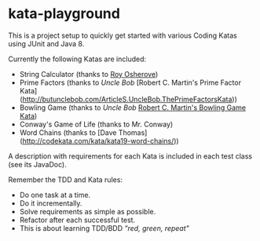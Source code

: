 # kata-playground
This is a project setup to quickly get started with various Coding Katas using JUnit and Java 8.

Currently the following Katas are included:

* String Calculator (thanks to [Roy Osherove](http://osherove.com/tdd-kata-1/))
* Prime Factors (thanks to _Uncle Bob_ [Robert C. Martin's Prime Factor Kata] (http://butunclebob.com/ArticleS.UncleBob.ThePrimeFactorsKata))
* Bowling Game (thanks to _Uncle Bob_ [Robert C. Martin's Bowling Game Kata](http://butunclebob.com/ArticleS.UncleBob.TheBowlingGameKata))
* Conway's Game of Life (thanks to Mr. Conway)
* Word Chains (thanks to [Dave Thomas] (http://codekata.com/kata/kata19-word-chains/))

A description with requirements for each Kata is included in each test class (see its JavaDoc).

Remember the TDD and Kata rules:
- Do one task at a time. 
- Do it incrementally. 
- Solve requirements as simple as possible.
- Refactor after each successful test.
- This is about learning TDD/BDD *"red, green, repeat"*
